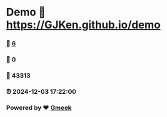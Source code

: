 # Demo :link: https://GJKen.github.io/demo 
### :page_facing_up: [6](https://GJKen.github.io/demo/tag.html) 
### :speech_balloon: 0 
### :hibiscus: 43313 
### :alarm_clock: 2024-12-03 17:22:00 
### Powered by :heart: [Gmeek](https://github.com/Meekdai/Gmeek)
